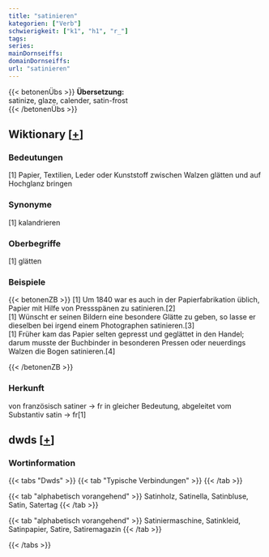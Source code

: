 ```yaml
---
title: "satinieren"
kategorien: ["Verb"]
schwierigkeit: ["k1", "h1", "r_"]
tags:
series:
mainDornseiffs:
domainDornseiffs:
url: "satinieren"
---
```


{{< betonenÜbs >}}
**Übersetzung:**  
satinize, glaze, calender, satin-frost  
{{< /betonenÜbs >}}

## Wiktionary [[+](https://de.wiktionary.org/wiki/satinieren)]

### Bedeutungen
[1] Papier, Textilien, Leder oder Kunststoff zwischen Walzen glätten und auf Hochglanz bringen  

### Synonyme
[1] kalandrieren  

### Oberbegriffe
[1] glätten  

### Beispiele
{{< betonenZB >}}
[1] Um 1840 war es auch in der Papierfabrikation üblich, Papier mit Hilfe von Pressspänen zu satinieren.[2]  
[1] Wünscht er seinen Bildern eine besondere Glätte zu geben, so lasse er dieselben bei irgend einem Photographen satinieren.[3]  
[1] Früher kam das Papier selten gepresst und geglättet in den Handel; darum musste der Buchbinder in besonderen Pressen oder neuerdings Walzen die Bogen satinieren.[4]  

{{< /betonenZB >}}
### Herkunft
von französisch satiner → fr in gleicher Bedeutung, abgeleitet vom Substantiv satin → fr[1]  



## dwds [[+](https://www.dwds.de/wb/satinieren)]

### Wortinformation
{{< tabs "Dwds" >}}
{{< tab "Typische Verbindungen" >}}
{{< /tab >}}

{{< tab "alphabetisch vorangehend" >}}
Satinholz, Satinella, Satinbluse, Satin, Satertag
{{< /tab >}}

{{< tab "alphabetisch vorangehend" >}}
Satiniermaschine, Satinkleid, Satinpapier, Satire, Satiremagazin
{{< /tab >}}

{{< /tabs >}}

